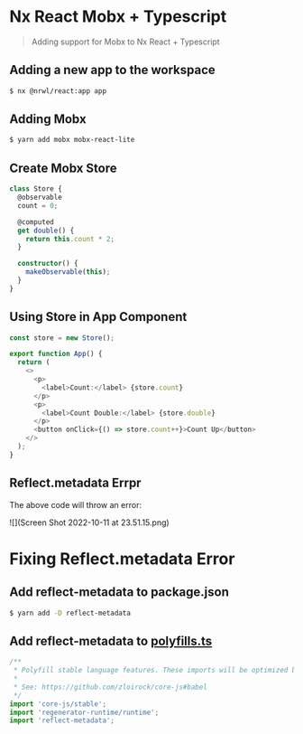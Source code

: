 # Nx React Mobx + Typescript

> Adding support for Mobx to Nx React + Typescript

## Adding a new app to the workspace

```bash
$ nx @nrwl/react:app app
```

## Adding Mobx

```bash
$ yarn add mobx mobx-react-lite
```

## Create Mobx Store

```ts
class Store {
  @observable
  count = 0;

  @computed
  get double() {
    return this.count * 2;
  }

  constructor() {
    makeObservable(this);
  }
}
```

## Using Store in App Component

```typescript jsx
const store = new Store();

export function App() {
  return (
    <>
      <p>
        <label>Count:</label> {store.count}
      </p>
      <p>
        <label>Count Double:</label> {store.double}
      </p>
      <button onClick={() => store.count++}>Count Up</button>
    </>
  );
}
```

## Reflect.metadata Errpr

The above code will throw an error:

![](Screen Shot 2022-10-11 at 23.51.15.png)

# Fixing Reflect.metadata Error

## Add reflect-metadata to package.json

```bash
$ yarn add -D reflect-metadata
```

## Add reflect-metadata to [polyfills.ts](./apps/app/src/polyfills.ts)

```typescript
/**
 * Polyfill stable language features. These imports will be optimized by `@babel/preset-env`.
 *
 * See: https://github.com/zloirock/core-js#babel
 */
import 'core-js/stable';
import 'regenerator-runtime/runtime';
import 'reflect-metadata';
```
